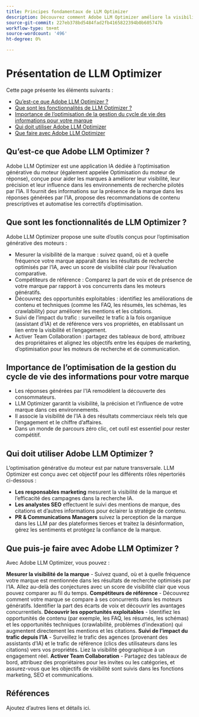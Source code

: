 ```yaml
---
title: Principes fondamentaux de LLM Optimizer
description: Découvrez comment Adobe LLM Optimizer améliore la visibilité de la marque dans les recherches pilotées par l’IA. Effectuez le suivi des mentions, des citations et des informations. Commencez dès aujourd’hui à optimiser votre engagement et votre influence.
source-git-commit: 227eb378bd5484fad2fb4165822394b0b605747b
workflow-type: tm+mt
source-wordcount: '496'
ht-degree: 0%

---
```



# Présentation de LLM Optimizer

<!-- This doesn't seem like a tutorials overview to me. Still trying to place correctly -->

Cette page présente les éléments suivants :

* [Qu’est-ce que Adobe LLM Optimizer ?](#what-is-adobe-llm-optimizer)
* [Que sont les fonctionnalités de LLM Optimizer ?](#what-are-llm-optimizer-capabilities)
* [Importance de l’optimisation de la gestion du cycle de vie des informations pour votre marque](#why-llm-optimization-matters-for-your-brand)
* [Qui doit utiliser Adobe LLM Optimizer](#who-should-use-adobe-llm-optimizer)
* [Que faire avec Adobe LLM Optimizer](#what-can-i-do-with-adobe-llm-optimizer)

## Qu’est-ce que Adobe LLM Optimizer ?

Adobe LLM Optimizer est une application IA dédiée à l’optimisation générative du moteur (également appelée Optimisation du moteur de réponse), conçue pour aider les marques à améliorer leur visibilité, leur précision et leur influence dans les environnements de recherche pilotés par l’IA. Il fournit des informations sur la présence de la marque dans les réponses générées par l’IA, propose des recommandations de contenu prescriptives et automatise les correctifs d’optimisation.

## Que sont les fonctionnalités de LLM Optimizer ?

Adobe LLM Optimizer propose une suite d’outils conçus pour l’optimisation générative des moteurs :

* Mesurer la visibilité de la marque : suivez quand, où et à quelle fréquence votre marque apparaît dans les résultats de recherche optimisés par l’IA, avec un score de visibilité clair pour l’évaluation comparative.
* Compétiteurs de référence : Comparez la part de voix et de présence de votre marque par rapport à vos concurrents dans les moteurs génératifs.
* Découvrez des opportunités exploitables : identifiez les améliorations de contenu et techniques (comme les FAQ, les résumés, les schémas, les crawlability) pour améliorer les mentions et les citations.
* Suivi de l’impact du trafic : surveillez le trafic à la fois organique (assistant d’IA) et de référence vers vos propriétés, en établissant un lien entre la visibilité et l’engagement.
* Activer Team Collaboration : partagez des tableaux de bord, attribuez des propriétaires et alignez les objectifs entre les équipes de marketing, d’optimisation pour les moteurs de recherche et de communication.


<!-- I'm adding headings because LLMs like them and that way we'll rank better. Generally question format/question words in the the title is preferred. We can discuss. Or we can mirror what we did for Sites Optimizer and have this info on another page-->

## Importance de l’optimisation de la gestion du cycle de vie des informations pour votre marque

* Les réponses générées par l&#39;IA remodèlent la découverte des consommateurs.
* LLM Optimizer garantit la visibilité, la précision et l’influence de votre marque dans ces environnements.
* Il associe la visibilité de l’IA à des résultats commerciaux réels tels que l’engagement et le chiffre d’affaires.
* Dans un monde de parcours zéro clic, cet outil est essentiel pour rester compétitif.

## Qui doit utiliser Adobe LLM Optimizer ?

L’optimisation générative du moteur est par nature transversale. LLM Optimizer est conçu avec cet objectif pour les différents rôles répertoriés ci-dessous :

* **Les responsables marketing** mesurent la visibilité de la marque et l’efficacité des campagnes dans la recherche IA.
* **Les analystes SEO** effectuent le suivi des mentions de marque, des citations et d’autres informations pour éclairer la stratégie de contenu.
* **PR &amp; Communications Managers** suivez la perception de la marque dans les LLM par des plateformes tierces et traitez la désinformation, gérez les sentiments et protégez la confiance de la marque.

## Que puis-je faire avec Adobe LLM Optimizer ?

Avec Adobe LLM Optimizer, vous pouvez :

**Mesurer la visibilité de la marque** - Suivez quand, où et à quelle fréquence votre marque est mentionnée dans les résultats de recherche optimisés par l’IA. Allez au-delà des conjectures avec un score de visibilité clair que vous pouvez comparer au fil du temps.
**Compétiteurs de référence** - Découvrez comment votre marque se compare à ses concurrents dans les moteurs génératifs. Identifier la part des écarts de voix et découvrir les avantages concurrentiels.
**Découvrir les opportunités exploitables** - Identifiez les opportunités de contenu (par exemple, les FAQ, les résumés, les schémas) et les opportunités techniques (crawlabilité, problèmes d’indexation) qui augmentent directement les mentions et les citations.
**Suivi de l’impact du trafic depuis l’IA** - Surveillez le trafic des agences (provenant des assistants d’IA) et le trafic de référence (clics des utilisateurs dans les citations) vers vos propriétés. Liez la visibilité géographique à un engagement réel.
**Activer Team Collaboration** - Partagez des tableaux de bord, attribuez des propriétaires pour les invites ou les catégories, et assurez-vous que les objectifs de visibilité sont suivis dans les fonctions marketing, SEO et communications.


## Références

Ajoutez d’autres liens et détails ici.








<!--## Understanding Brand Visibility and AI Search

Use these as guidelines for creating tutorials - some may be covered already in docs

## Using the Brand Presence Dashboard

* Visibility Score
* Mentions and Citations
* Competitor Benchmarking
* Sentiment Trend Analysis


## Exploring the Data Insights Table

* Topic-Level Performance
* Sentiment and Position Analysis
* Citation Breakdown
* Optimization Prioritization


## Tracking Agentic Traffic from AI Crawlers

* Setup and Activation
* Traffic Distribution and Trends
* User Agent and URL Performance Analysis


## Measuring Referral Traffic from AI Citations

* Setup and Activation
* Source, Region, and Channel Filters
* Top Referral URLs and Traffic Quality


## Inspecting URL Performance in AI Responses

* Cited URLs and Prompt Coverage
* Competing URLs and Citation Trends


## Identifying Optimization Opportunities

* Content Fixes (Headings, FAQs, Canonicals)
* Technical Fixes (Blocked Agents, Errors)
* Third-Party Influence Strategies

## Collaborating Across Teams

* Workspace Sharing
* Role-Based Dashboards
* Prompt and Category Ownership


## Configuring Your Brand Monitoring Setup

* Categories and Topics
* Brand and Competitor Aliases
* Domain Switching and Customization -->















